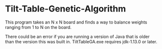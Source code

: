 # Tilt-Table-Genetic-Algorithm
This program takes an N x N board and finds a way to balance weights ranging from 1 to N on the board.

There could be an error if you are running a version of Java that is older than the version this was built in.
TiltTableGA.exe requires jdk-1.13.0 or later. 
